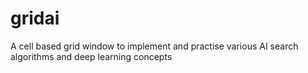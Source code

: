# gridai
A cell based grid window to implement and practise various AI search algorithms and deep learning concepts
